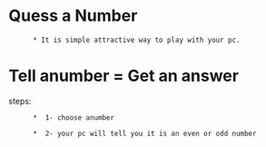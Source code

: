# Quess a Number

          * It is simple attractive way to play with your pc. 
         
# Tell anumber = Get an answer

steps:

          *  1- choose anumber
     
          *  2- your pc will tell you it is an even or odd number 
